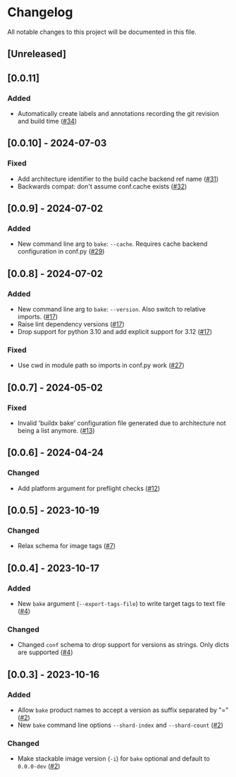 # Changelog

All notable changes to this project will be documented in this file.

## [Unreleased]

## [0.0.11]

### Added

- Automatically create labels and annotations recording the git revision and build time ([#34])

[#34]: https://github.com/stackabletech/image-tools/pull/34 

## [0.0.10] - 2024-07-03

### Fixed

- Add architecture identifier to the build cache backend ref name ([#31])
- Backwards compat: don't assume conf.cache exists ([#32])

[#31]: https://github.com/stackabletech/image-tools/pull/31
[#32]: https://github.com/stackabletech/image-tools/pull/32


## [0.0.9] - 2024-07-02

### Added

- New command line arg to `bake`: `--cache`. Requires cache backend configuration in conf.py ([#29])

[#29]: https://github.com/stackabletech/image-tools/pull/29

## [0.0.8] - 2024-07-02

### Added

- New command line arg to `bake`: `--version`. Also switch to relative imports. ([#17])
- Raise lint dependency versions ([#17])
- Drop support for python 3.10 and add explicit support for 3.12 ([#17])

### Fixed

- Use cwd in module path so imports in conf.py work ([#27])

[#17]: https://github.com/stackabletech/image-tools/pull/17
[#27]: https://github.com/stackabletech/image-tools/pull/27

## [0.0.7] - 2024-05-02

### Fixed

- Invalid 'buildx bake' configuration file generated due to architecture not being a list anymore. ([#13])

[#13]: https://github.com/stackabletech/image-tools/pull/13

## [0.0.6] - 2024-04-24

### Changed

- Add platform argument for preflight checks ([#12])

[#12]: https://github.com/stackabletech/image-tools/pull/12

## [0.0.5] - 2023-10-19

### Changed

- Relax schema for image tags ([#7])

[#7]: https://github.com/stackabletech/image-tools/pull/7

## [0.0.4] - 2023-10-17

### Added

- New `bake` argument (`--export-tags-file`) to write target tags to text file ([#4])

### Changed

- Changed `conf` schema to drop support for versions as strings. Only dicts are supported ([#4])

[#4]: https://github.com/stackabletech/image-tools/pull/4

## [0.0.3] - 2023-10-16

### Added

- Allow `bake` product names to accept a version as suffix separated by "=" ([#2])
- New `bake` command line options `--shard-index` and `--shard-count` ([#2])

### Changed

- Make stackable image version (`-i`) for `bake` optional and default to `0.0.0-dev` ([#2])

[#2]: https://github.com/stackabletech/image-tools/pull/2
